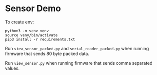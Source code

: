 # Sensor Demo

To create env:
```
python3 -m venv venv
source venv/bin/activate
pip3 install -r requirements.txt
```
Run `view_sensor_packed.py` and `serial_reader_packed.py` when running firmware that sends 80 byte packed data.

Run `view_sensor.py` when running firmware that sends comma separated values.
